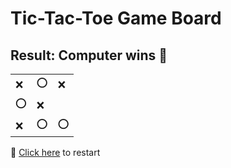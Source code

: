 # Tic-Tac-Toe Game Board
## Result: Computer wins 🤖
|   |   |   |
|---|---|---|
|❌ |⭕ |❌ |
|⭕ |❌ |  |
|❌ |⭕ |⭕ |

🔄 [Click here](EEEEEEEEE.md) to restart